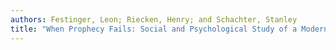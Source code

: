 ```yaml
---
authors: Festinger, Leon; Riecken, Henry; and Schachter, Stanley
title: "When Prophecy Fails: Social and Psychological Study of a Modern Group That Predicted the Destruction of the World"
---
```

